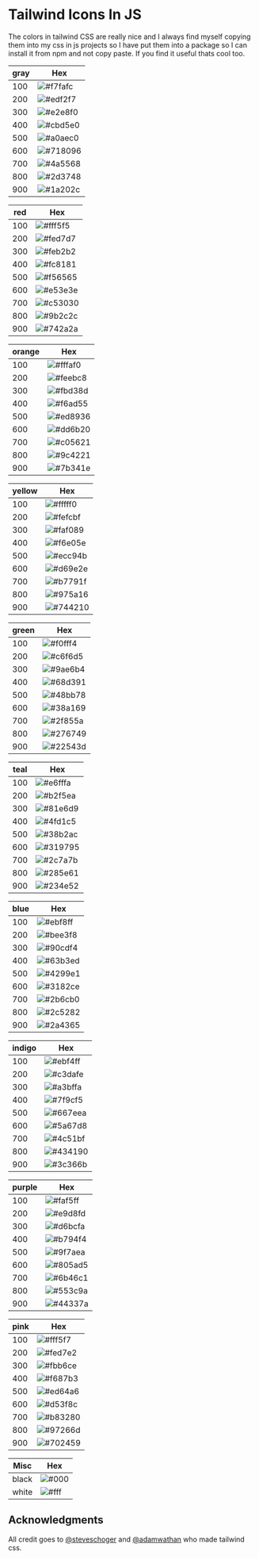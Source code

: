 # Tailwind Icons In JS

The colors in tailwind CSS are really nice and I always find myself copying them into my css in js projects so I have put them into a package so I can install it from npm and not copy paste. If you find it useful thats cool too.

  
| gray  | Hex  |
  |---|---|
  |  100 |  ![#f7fafc](https://placehold.it/15/f7fafc/000000?text=+) |
  |  200 |  ![#edf2f7](https://placehold.it/15/edf2f7/000000?text=+) |
  |  300 |  ![#e2e8f0](https://placehold.it/15/e2e8f0/000000?text=+) |
  |  400 |  ![#cbd5e0](https://placehold.it/15/cbd5e0/000000?text=+) |
  |  500 |  ![#a0aec0](https://placehold.it/15/a0aec0/000000?text=+) |
  |  600 |  ![#718096](https://placehold.it/15/718096/000000?text=+) |
  |  700 |  ![#4a5568](https://placehold.it/15/4a5568/000000?text=+) |
  |  800 |  ![#2d3748](https://placehold.it/15/2d3748/000000?text=+) |
  |  900 |  ![#1a202c](https://placehold.it/15/1a202c/000000?text=+) |
  


| red  | Hex  |
  |---|---|
  |  100 |  ![#fff5f5](https://placehold.it/15/fff5f5/000000?text=+) |
  |  200 |  ![#fed7d7](https://placehold.it/15/fed7d7/000000?text=+) |
  |  300 |  ![#feb2b2](https://placehold.it/15/feb2b2/000000?text=+) |
  |  400 |  ![#fc8181](https://placehold.it/15/fc8181/000000?text=+) |
  |  500 |  ![#f56565](https://placehold.it/15/f56565/000000?text=+) |
  |  600 |  ![#e53e3e](https://placehold.it/15/e53e3e/000000?text=+) |
  |  700 |  ![#c53030](https://placehold.it/15/c53030/000000?text=+) |
  |  800 |  ![#9b2c2c](https://placehold.it/15/9b2c2c/000000?text=+) |
  |  900 |  ![#742a2a](https://placehold.it/15/742a2a/000000?text=+) |
  


| orange  | Hex  |
  |---|---|
  |  100 |  ![#fffaf0](https://placehold.it/15/fffaf0/000000?text=+) |
  |  200 |  ![#feebc8](https://placehold.it/15/feebc8/000000?text=+) |
  |  300 |  ![#fbd38d](https://placehold.it/15/fbd38d/000000?text=+) |
  |  400 |  ![#f6ad55](https://placehold.it/15/f6ad55/000000?text=+) |
  |  500 |  ![#ed8936](https://placehold.it/15/ed8936/000000?text=+) |
  |  600 |  ![#dd6b20](https://placehold.it/15/dd6b20/000000?text=+) |
  |  700 |  ![#c05621](https://placehold.it/15/c05621/000000?text=+) |
  |  800 |  ![#9c4221](https://placehold.it/15/9c4221/000000?text=+) |
  |  900 |  ![#7b341e](https://placehold.it/15/7b341e/000000?text=+) |
  


| yellow  | Hex  |
  |---|---|
  |  100 |  ![#fffff0](https://placehold.it/15/fffff0/000000?text=+) |
  |  200 |  ![#fefcbf](https://placehold.it/15/fefcbf/000000?text=+) |
  |  300 |  ![#faf089](https://placehold.it/15/faf089/000000?text=+) |
  |  400 |  ![#f6e05e](https://placehold.it/15/f6e05e/000000?text=+) |
  |  500 |  ![#ecc94b](https://placehold.it/15/ecc94b/000000?text=+) |
  |  600 |  ![#d69e2e](https://placehold.it/15/d69e2e/000000?text=+) |
  |  700 |  ![#b7791f](https://placehold.it/15/b7791f/000000?text=+) |
  |  800 |  ![#975a16](https://placehold.it/15/975a16/000000?text=+) |
  |  900 |  ![#744210](https://placehold.it/15/744210/000000?text=+) |
  


| green  | Hex  |
  |---|---|
  |  100 |  ![#f0fff4](https://placehold.it/15/f0fff4/000000?text=+) |
  |  200 |  ![#c6f6d5](https://placehold.it/15/c6f6d5/000000?text=+) |
  |  300 |  ![#9ae6b4](https://placehold.it/15/9ae6b4/000000?text=+) |
  |  400 |  ![#68d391](https://placehold.it/15/68d391/000000?text=+) |
  |  500 |  ![#48bb78](https://placehold.it/15/48bb78/000000?text=+) |
  |  600 |  ![#38a169](https://placehold.it/15/38a169/000000?text=+) |
  |  700 |  ![#2f855a](https://placehold.it/15/2f855a/000000?text=+) |
  |  800 |  ![#276749](https://placehold.it/15/276749/000000?text=+) |
  |  900 |  ![#22543d](https://placehold.it/15/22543d/000000?text=+) |
  


| teal  | Hex  |
  |---|---|
  |  100 |  ![#e6fffa](https://placehold.it/15/e6fffa/000000?text=+) |
  |  200 |  ![#b2f5ea](https://placehold.it/15/b2f5ea/000000?text=+) |
  |  300 |  ![#81e6d9](https://placehold.it/15/81e6d9/000000?text=+) |
  |  400 |  ![#4fd1c5](https://placehold.it/15/4fd1c5/000000?text=+) |
  |  500 |  ![#38b2ac](https://placehold.it/15/38b2ac/000000?text=+) |
  |  600 |  ![#319795](https://placehold.it/15/319795/000000?text=+) |
  |  700 |  ![#2c7a7b](https://placehold.it/15/2c7a7b/000000?text=+) |
  |  800 |  ![#285e61](https://placehold.it/15/285e61/000000?text=+) |
  |  900 |  ![#234e52](https://placehold.it/15/234e52/000000?text=+) |
  


| blue  | Hex  |
  |---|---|
  |  100 |  ![#ebf8ff](https://placehold.it/15/ebf8ff/000000?text=+) |
  |  200 |  ![#bee3f8](https://placehold.it/15/bee3f8/000000?text=+) |
  |  300 |  ![#90cdf4](https://placehold.it/15/90cdf4/000000?text=+) |
  |  400 |  ![#63b3ed](https://placehold.it/15/63b3ed/000000?text=+) |
  |  500 |  ![#4299e1](https://placehold.it/15/4299e1/000000?text=+) |
  |  600 |  ![#3182ce](https://placehold.it/15/3182ce/000000?text=+) |
  |  700 |  ![#2b6cb0](https://placehold.it/15/2b6cb0/000000?text=+) |
  |  800 |  ![#2c5282](https://placehold.it/15/2c5282/000000?text=+) |
  |  900 |  ![#2a4365](https://placehold.it/15/2a4365/000000?text=+) |
  


| indigo  | Hex  |
  |---|---|
  |  100 |  ![#ebf4ff](https://placehold.it/15/ebf4ff/000000?text=+) |
  |  200 |  ![#c3dafe](https://placehold.it/15/c3dafe/000000?text=+) |
  |  300 |  ![#a3bffa](https://placehold.it/15/a3bffa/000000?text=+) |
  |  400 |  ![#7f9cf5](https://placehold.it/15/7f9cf5/000000?text=+) |
  |  500 |  ![#667eea](https://placehold.it/15/667eea/000000?text=+) |
  |  600 |  ![#5a67d8](https://placehold.it/15/5a67d8/000000?text=+) |
  |  700 |  ![#4c51bf](https://placehold.it/15/4c51bf/000000?text=+) |
  |  800 |  ![#434190](https://placehold.it/15/434190/000000?text=+) |
  |  900 |  ![#3c366b](https://placehold.it/15/3c366b/000000?text=+) |
  


| purple  | Hex  |
  |---|---|
  |  100 |  ![#faf5ff](https://placehold.it/15/faf5ff/000000?text=+) |
  |  200 |  ![#e9d8fd](https://placehold.it/15/e9d8fd/000000?text=+) |
  |  300 |  ![#d6bcfa](https://placehold.it/15/d6bcfa/000000?text=+) |
  |  400 |  ![#b794f4](https://placehold.it/15/b794f4/000000?text=+) |
  |  500 |  ![#9f7aea](https://placehold.it/15/9f7aea/000000?text=+) |
  |  600 |  ![#805ad5](https://placehold.it/15/805ad5/000000?text=+) |
  |  700 |  ![#6b46c1](https://placehold.it/15/6b46c1/000000?text=+) |
  |  800 |  ![#553c9a](https://placehold.it/15/553c9a/000000?text=+) |
  |  900 |  ![#44337a](https://placehold.it/15/44337a/000000?text=+) |
  


| pink  | Hex  |
  |---|---|
  |  100 |  ![#fff5f7](https://placehold.it/15/fff5f7/000000?text=+) |
  |  200 |  ![#fed7e2](https://placehold.it/15/fed7e2/000000?text=+) |
  |  300 |  ![#fbb6ce](https://placehold.it/15/fbb6ce/000000?text=+) |
  |  400 |  ![#f687b3](https://placehold.it/15/f687b3/000000?text=+) |
  |  500 |  ![#ed64a6](https://placehold.it/15/ed64a6/000000?text=+) |
  |  600 |  ![#d53f8c](https://placehold.it/15/d53f8c/000000?text=+) |
  |  700 |  ![#b83280](https://placehold.it/15/b83280/000000?text=+) |
  |  800 |  ![#97266d](https://placehold.it/15/97266d/000000?text=+) |
  |  900 |  ![#702459](https://placehold.it/15/702459/000000?text=+) |



| Misc  | Hex  |
  |---|---|
|  black |  ![#000](https://placehold.it/15/000/000000?text=+) |
|  white |  ![#fff](https://placehold.it/15/fff/000000?text=+) |

## Acknowledgments

All credit goes to [@steveschoger](https://twitter.com/steveschoger) and [@adamwathan](https://twitter.com/adamwathan) who made tailwind css.
